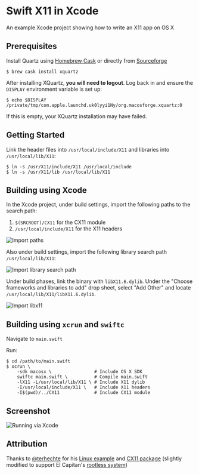 # Swift X11 in Xcode

An example Xcode project showing how to write an X11 app on OS X

## Prerequisites

Install Quartz using [Homebrew Cask](https://github.com/caskroom/homebrew-cask) or directly from [Sourceforge](http://www.xquartz.org)

```
$ brew cask install xquartz
```

After installing XQuartz, **you will need to logout**. Log back in and ensure the `DISPLAY` environment variable is set up:

```
$ echo $DISPLAY
/private/tmp/com.apple.launchd.uk0lyyi1Ny/org.macosforge.xquartz:0
```

If this is empty, your XQuartz installation may have failed.

## Getting Started

Link the header files into `/usr/local/include/X11` and libraries into `/usr/local/lib/X11`:

```
$ ln -s /usr/X11/include/X11 /usr/local/include
$ ln -s /usr/X11/lib /usr/local/lib/X11
```

## Building using Xcode

In the Xcode project, under build settings, import the following paths to the search path:

1. `$(SRCROOT)/CX11` for the CX11 module
2. `/usr/local/include/X11` for the X11 headers

![Import paths](http://puu.sh/o1r7Z/6983640e2d.png)

Also under build settings, import the following library search path `/usr/local/lib/X11`:

![Import library search path](http://puu.sh/o1t8k/5903ca00ac.png)

Under build phases, link the binary with `libX11.6.dylib`. Under the "Choose frameworks and libraries to add" drop sheet, select "Add Other" and locate `/usr/local/lib/X11/libX11.6.dylib`.

![Import libx11](http://puu.sh/o1r9v/445a91739d.png)

## Building using `xcrun` and `swiftc`

Navigate to `main.swift`

Run:

```$bash
$ cd /path/to/main.swift
$ xcrun \
    -sdk macosx \                # Include OS X SDK    
    swiftc main.swift \          # Compile main.swift
    -lX11 -L/usr/local/lib/X11 \ # Include X11 dylib
    -I/usr/local/include/X11 \   # Include X11 headers
    -I$(pwd)/../CX11             # Include CX11 module
```

## Screenshot

![Running via Xcode](http://puu.sh/o1rFn/8a73f35568.png)

## Attribution

Thanks to [@terhechte](https://github.com/terhechte) for his [Linux example](https://github.com/terhechte/swift-x11-example) and [CX11 package](https://github.com/terhechte/CX11.swift) (slightly modified to support El Capitan's [rootless system](http://apple.stackexchange.com/questions/193368/what-is-the-rootless-feature-in-el-capitan-really))

